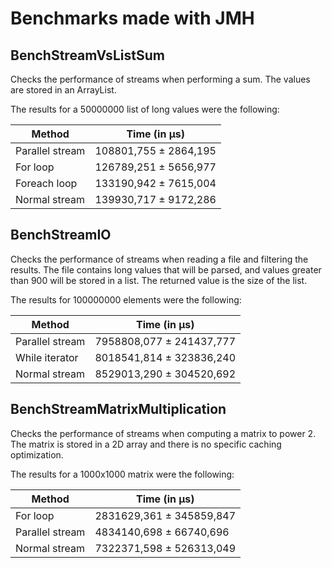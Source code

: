 # Benchmarks made with JMH

## BenchStreamVsListSum
Checks the performance of streams when performing a sum.
The values are stored in an ArrayList.

The results for a 50000000 list of long values were the following:

| Method | Time (in µs) |
| --- | --- |
| Parallel stream | 108801,755 ± 2864,195 |
| For loop | 126789,251 ± 5656,977 |
| Foreach loop | 133190,942 ± 7615,004 |
| Normal stream | 139930,717 ± 9172,286 |

## BenchStreamIO
Checks the performance of streams when reading a file and filtering the results.
The file contains long values that will be parsed, and values greater than 900 will be stored in a list.
The returned value is the size of the list.

The results for 100000000 elements were the following:

| Method | Time (in µs) |
| --- | --- |
| Parallel stream | 7958808,077 ± 241437,777 |
| While iterator | 8018541,814 ± 323836,240 |
| Normal stream | 8529013,290 ± 304520,692 |

## BenchStreamMatrixMultiplication
Checks the performance of streams when computing a matrix to power 2.
The matrix is stored in a 2D array and there is no specific caching optimization.

The results for a 1000x1000 matrix were the following:

| Method | Time (in µs) |
| --- | --- |
| For loop | 2831629,361 ± 345859,847 |
| Parallel stream | 4834140,698 ±  66740,696 |
| Normal stream | 7322371,598 ± 526313,049 |
